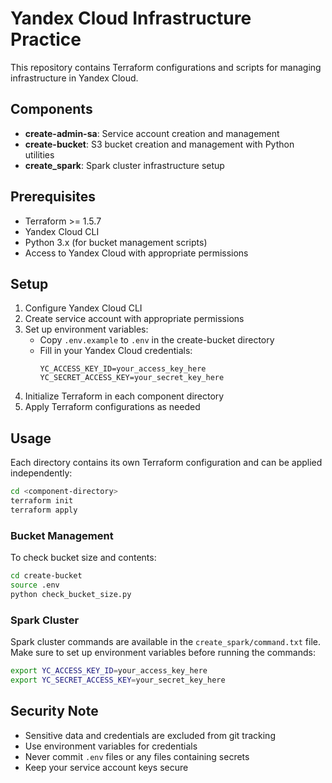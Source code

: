 # Yandex Cloud Infrastructure Practice

This repository contains Terraform configurations and scripts for managing infrastructure in Yandex Cloud.

## Components

- **create-admin-sa**: Service account creation and management
- **create-bucket**: S3 bucket creation and management with Python utilities
- **create_spark**: Spark cluster infrastructure setup

## Prerequisites

- Terraform >= 1.5.7
- Yandex Cloud CLI
- Python 3.x (for bucket management scripts)
- Access to Yandex Cloud with appropriate permissions

## Setup

1. Configure Yandex Cloud CLI
2. Create service account with appropriate permissions
3. Set up environment variables:
   - Copy `.env.example` to `.env` in the create-bucket directory
   - Fill in your Yandex Cloud credentials:
     ```
     YC_ACCESS_KEY_ID=your_access_key_here
     YC_SECRET_ACCESS_KEY=your_secret_key_here
     ```
4. Initialize Terraform in each component directory
5. Apply Terraform configurations as needed

## Usage

Each directory contains its own Terraform configuration and can be applied independently:

```bash
cd <component-directory>
terraform init
terraform apply
```

### Bucket Management

To check bucket size and contents:

```bash
cd create-bucket
source .env
python check_bucket_size.py
```

### Spark Cluster

Spark cluster commands are available in the `create_spark/command.txt` file. Make sure to set up environment variables before running the commands:

```bash
export YC_ACCESS_KEY_ID=your_access_key_here
export YC_SECRET_ACCESS_KEY=your_secret_key_here
```

## Security Note

- Sensitive data and credentials are excluded from git tracking
- Use environment variables for credentials
- Never commit `.env` files or any files containing secrets
- Keep your service account keys secure